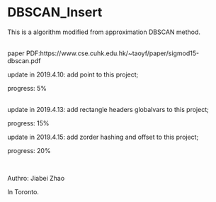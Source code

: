 # DBSCAN_Insert

This is a algorithm modified from approximation DBSCAN method.

<br />
paper PDF:https://www.cse.cuhk.edu.hk/~taoyf/paper/sigmod15-dbscan.pdf

<br />

update in 2019.4.10: add point to this project;

progress: 5%

<br />
update in 2019.4.13: add rectangle headers globalvars to this project;

progress: 15%
<br />

update in 2019.4.15: add zorder hashing and offset to this project;

progress: 20%

<br />

Authro: Jiabei Zhao

In Toronto.
